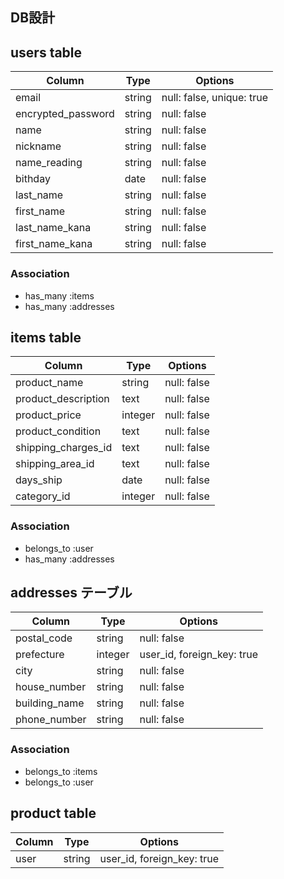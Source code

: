## DB設計

## users table

| Column             | Type                | Options                    |
|--------------------|---------------------|----------------------------|
| email              | string              | null: false, unique: true  |
| encrypted_password | string              | null: false                |
| name               | string              | null: false                |
| nickname           | string              | null: false                |
| name_reading       | string              | null: false                |
| bithday            | date                | null: false                |
| last_name          | string              | null: false                |
| first_name         | string              | null: false                |
| last_name_kana     | string              | null: false                |
| first_name_kana    | string              | null: false                |


### Association

* has_many :items
* has_many :addresses

## items table

| Column                              | Type       | Options           |
|-------------------------------------|------------|-------------------|
| product_name                        | string     | null: false       |
| product_description                 | text       | null: false       |
| product_price                       | integer    | null: false       |
| product_condition                   | text       | null: false       |
| shipping_charges_id                 | text       | null: false       |
| shipping_area_id                    | text       | null: false       |
| days_ship                           | date       | null: false       |
| category_id                         | integer    | null: false       |

### Association

- belongs_to :user
- has_many :addresses

## addresses テーブル

| Column        | Type       | Options                        |
| ------------- | ---------- | ------------------------------ |
| postal_code   | string     | null: false                    |
| prefecture    | integer    | user_id, foreign_key: true     |
| city          | string     | null: false                    |
| house_number  | string     | null: false                    |
| building_name | string     | null: false                    |
| phone_number  | string     | null: false                    |

### Association

- belongs_to :items
- belongs_to :user

## product table

| Column        | Type       | Options                        |
| ------------- | ---------- | ------------------------------ |
| user          | string     | user_id, foreign_key: true     |